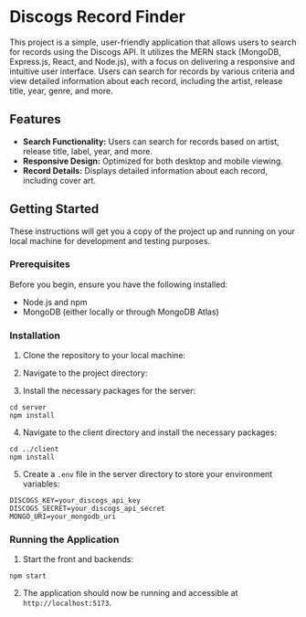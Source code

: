 # Discogs Record Finder

This project is a simple, user-friendly application that allows users to search for records using the Discogs API. It utilizes the MERN stack (MongoDB, Express.js, React, and Node.js), with a focus on delivering a responsive and intuitive user interface. Users can search for records by various criteria and view detailed information about each record, including the artist, release title, year, genre, and more.

## Features

- **Search Functionality:** Users can search for records based on artist, release title, label, year, and more.
- **Responsive Design:** Optimized for both desktop and mobile viewing.
- **Record Details:** Displays detailed information about each record, including cover art.

## Getting Started

These instructions will get you a copy of the project up and running on your local machine for development and testing purposes.

### Prerequisites

Before you begin, ensure you have the following installed:

- Node.js and npm
- MongoDB (either locally or through MongoDB Atlas)

### Installation

1. Clone the repository to your local machine:

2. Navigate to the project directory:

3. Install the necessary packages for the server:

```
cd server
npm install
```

4. Navigate to the client directory and install the necessary packages:

```
cd ../client
npm install
```

5. Create a `.env` file in the server directory to store your environment variables:

```
DISCOGS_KEY=your_discogs_api_key
DISCOGS_SECRET=your_discogs_api_secret
MONGO_URI=your_mongodb_uri
```

### Running the Application

1. Start the front and backends:

```
npm start
```

2. The application should now be running and accessible at `http://localhost:5173`.
